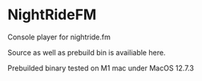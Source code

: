 # NightRideFM
Console player for nightride.fm 

Source as well as prebuild bin is availiable here.

Prebuilded binary tested on M1 mac under MacOS 12.7.3
